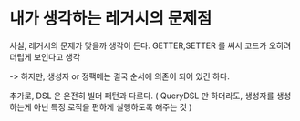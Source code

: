 # 내가 생각하는 레거시의 문제점

사실, 레거시의 문제가 맞을까 생각이 든다.
GETTER,SETTER 를 써서 코드가 오히려 더럽게 보인다고 생각

-> 하지만, 생성자 or 정팩메는 결국 순서에 의존이 되어 있긴 하다.

추가로, DSL 은 온전히 빌더 패턴과 다르다.
( QueryDSL 만 하더라도, 생성자를 생성하는게 아닌 특정 로직을 편하게 실행하도록 해주는 것 )


